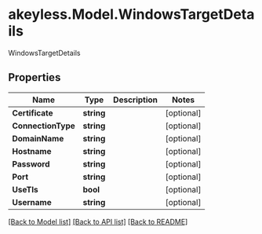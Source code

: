 # akeyless.Model.WindowsTargetDetails
WindowsTargetDetails

## Properties

Name | Type | Description | Notes
------------ | ------------- | ------------- | -------------
**Certificate** | **string** |  | [optional] 
**ConnectionType** | **string** |  | [optional] 
**DomainName** | **string** |  | [optional] 
**Hostname** | **string** |  | [optional] 
**Password** | **string** |  | [optional] 
**Port** | **string** |  | [optional] 
**UseTls** | **bool** |  | [optional] 
**Username** | **string** |  | [optional] 

[[Back to Model list]](../README.md#documentation-for-models) [[Back to API list]](../README.md#documentation-for-api-endpoints) [[Back to README]](../README.md)

